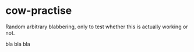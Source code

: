 # cow-practise


Random arbitrary blabbering, only to test whether this is actually working or not.

bla bla bla